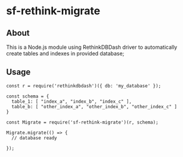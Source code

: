# sf-rethink-migrate

## About
This is a Node.js module using RethinkDBDash driver to automatically create tables and indexes in provided database;

## Usage
```
const r = require('rethinkdbdash')({ db: 'my_database' });

const schema = {
  table_1: [ "index_a", "index_b", "index_c" ],
  table_b: [ "other_index_a", "other_index_b", "other_index_c" ]
}

const Migrate = require('sf-rethink-migrate')(r, schema);

Migrate.migrate(() => {
  // database ready

});
```